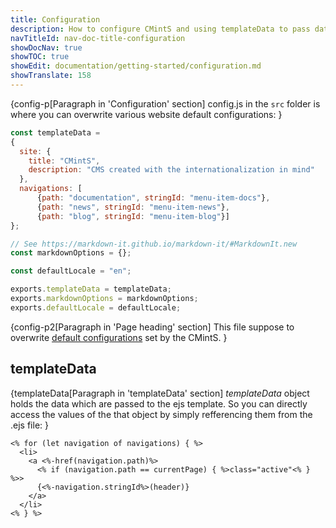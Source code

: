 ```yaml
---
title: Configuration
description: How to configure CMintS and using templateData to pass data to the template.
navTitleId: nav-doc-title-configuration
showDocNav: true
showTOC: true
showEdit: documentation/getting-started/configuration.md
showTranslate: 158
---
```


{config-p[Paragraph in 'Configuration' section]
config.js in the `src` folder is where you can overwrite various website default configurations:
}

```javascript
const templateData =
{
  site: {
    title: "CMintS",
    description: "CMS created with the internationalization in mind"
  },
  navigations: [
      {path: "documentation", stringId: "menu-item-docs"},
      {path: "news", stringId: "menu-item-news"},
      {path: "blog", stringId: "menu-item-blog"}]
};

// See https://markdown-it.github.io/markdown-it/#MarkdownIt.new
const markdownOptions = {};

const defaultLocale = "en";

exports.templateData = templateData;
exports.markdownOptions = markdownOptions;
exports.defaultLocale = defaultLocale;
```

{config-p2[Paragraph in 'Page heading' section]
This file suppose to overwrite [default
configurations](https://github.com/Manvel/cmints/blob/master/config.js) set by
the CMintS.
}

## templateData

{templateData[Paragraph in 'templateData' section]
*templateData* object holds the data which are passed to the ejs template. So you
can directly access the values of the that object by simply refferencing them from the .ejs file:
}

```
<% for (let navigation of navigations) { %>
  <li>
    <a <%-href(navigation.path)%>
      <% if (navigation.path == currentPage) { %>class="active"<% } %>>
      {<%-navigation.stringId%>(header)}
    </a>
  </li>
<% } %>
```

